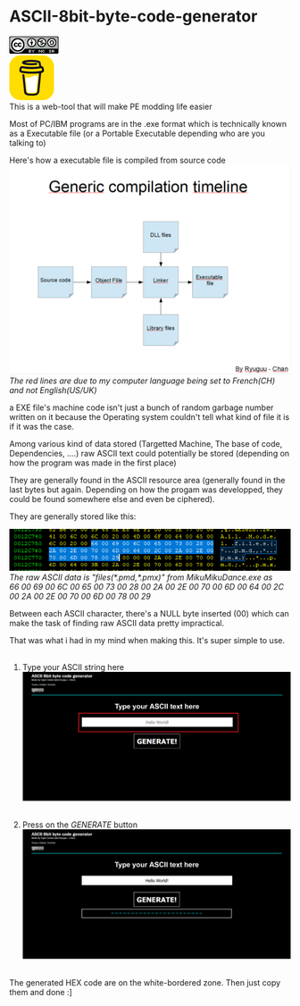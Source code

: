 # ASCII-8bit-byte-code-generator  
![alt text](https://github.com/Ryuguu-Chan/ASCII-8bit-byte-code-generator/blob/master/img/CC.png)<br/>
[![alt text](https://github.com/Ryuguu-Chan/ASCII-8bit-byte-code-generator/blob/master/coffee.png)](https://www.buymeacoffee.com/ryuguuchan)<br/>
This is a web-tool that will make PE modding life easier

Most of PC/IBM programs are in the .exe format which is technically known as a Executable file (or a Portable Executable depending who are you talking to)

Here's how a executable file is compiled from source code
![alt text](https://github.com/Ryuguu-Chan/ASCII-8bit-byte-code-generator/blob/master/exe%20compiling%20generic.PNG)
*The red lines are due to my computer language being set to French(CH) and not English(US/UK)*

a EXE file's machine code isn't just a bunch of random garbage number written on it because the Operating system couldn't tell what kind of file it is if it was the case.

Among various kind of data stored (Targetted Machine, The base of code, Dependencies, ....) raw ASCII text could potentially be stored (depending on how the program was made in the first place)

They are generally found in the ASCII resource area (generally found in the last bytes but again. Depending on how the progam was developped, they could be found somewhere else and even be ciphered).

They are generally stored like this:<br/>

![alt text](https://github.com/Ryuguu-Chan/ASCII-8bit-byte-code-generator/blob/master/HEX.PNG)<br/>
*The raw ASCII data is "files(\*.pmd,\*.pmx)" from MikuMikuDance.exe as<br/>66 00 69 00 6C 00 65 00 73 00 28 00 2A 00 2E 00 70 00 6D 00 64 00 2C 00 2A 00 2E 00 70 00 6D 00 78 00 29*

Between each ASCII character, there's a NULL byte inserted (00) which can make the task of finding raw ASCII data pretty impractical.

That was what i had in my mind when making this. It's super simple to use.<br/><br/>
01. Type your ASCII string here<br/>
![alt text](https://github.com/Ryuguu-Chan/ASCII-8bit-byte-code-generator/blob/master/step01.png)<br/><br/>

02. Press on the *GENERATE* button<br/>
![alt text](https://github.com/Ryuguu-Chan/ASCII-8bit-byte-code-generator/blob/master/step02.png)<br/><br/>

The generated HEX code are on the white-bordered zone.
Then just copy them and done :]
